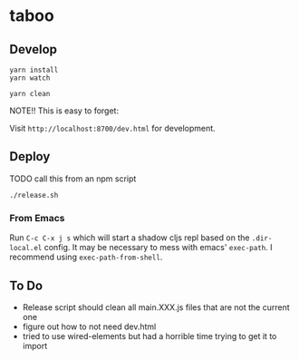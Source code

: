 # taboo

## Develop

``` shell
yarn install
yarn watch
```

``` shell
yarn clean
```

NOTE!! This is easy to forget:

Visit `http://localhost:8700/dev.html` for development.

## Deploy

TODO call this from an npm script

``` shell
./release.sh
```

### From Emacs

Run `C-c C-x j s` which will start a shadow cljs repl based on the `.dir-local.el` config. It may be necessary to mess with emacs' `exec-path`. I recommend using `exec-path-from-shell`.

## To Do

- Release script should clean all main.XXX.js files that are not the current one
- figure out how to not need dev.html
- tried to use wired-elements but had a horrible time trying to get it to import
